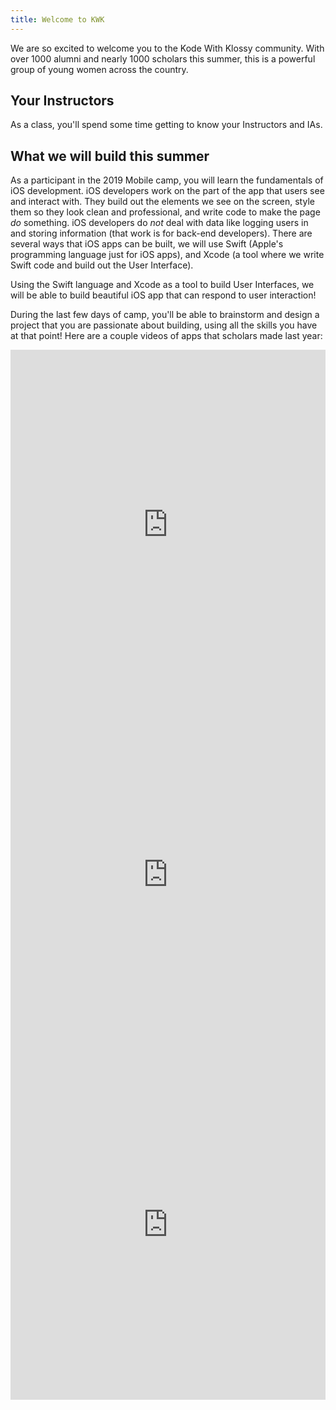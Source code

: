 ```yaml
---
title: Welcome to KWK
---
```


We are so excited to welcome you to the Kode With Klossy community. With over 1000 alumni and nearly 1000 scholars this summer, this is a powerful group of young women across the country.

## Your Instructors

As a class, you'll spend some time getting to know your Instructors and IAs.

## What we will build this summer

As a participant in the 2019 Mobile camp, you will learn the fundamentals of iOS development. iOS developers work on the part of the app that users see and interact with. They build out the elements we see on the screen, style them so they look clean and professional, and write code to make the page _do_ something. iOS developers do _not_ deal with data like logging users in and storing information (that work is for back-end developers). There are several ways that iOS apps can be built, we will use Swift (Apple's programming language just for iOS apps), and Xcode (a tool where we write Swift code and build out the User Interface).

Using the Swift language and Xcode as a tool to build User Interfaces, we will be able to build beautiful iOS app that can respond to user interaction!

During the last few days of camp, you'll be able to brainstorm and design a project that you are passionate about building, using all the skills you have at that point! Here are a couple videos of apps that scholars made last year:

<iframe width="100%" height="560" frameborder="0" scrolling="no" src="https://screencast-o-matic.com/embed?sc=cFjIfhq6U2&v=5&ff=1" allowfullscreen="true"></iframe>

<iframe width="100%" height="560" frameborder="0" scrolling="no" src="https://screencast-o-matic.com/embed?sc=cFjIePq6uN&v=5&ff=1" allowfullscreen="true"></iframe>

<iframe width="100%" height="560" frameborder="0" scrolling="no" src="https://screencast-o-matic.com/embed?sc=cFjIfcq6UV&v=5&ff=1" allowfullscreen="true"></iframe>
